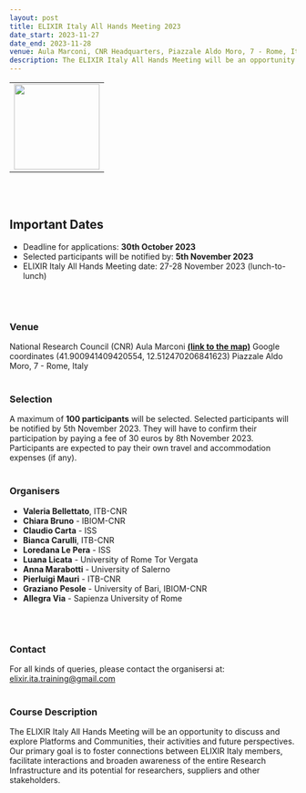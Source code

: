 ```yaml
---
layout: post
title: ELIXIR Italy All Hands Meeting 2023
date_start: 2023-11-27
date_end: 2023-11-28
venue: Aula Marconi, CNR Headquarters, Piazzale Aldo Moro, 7 - Rome, Italy
description: The ELIXIR Italy All Hands Meeting will be an opportunity to discuss and explore Platforms and Communities, their activities and future perspectives. Our primary goal is to foster connections between ELIXIR Italy members, facilitate interactions and broaden awareness of the entire Research Infrastructure and its potential for researchers, suppliers and other stakeholders.
---
```


<table border="0">
<tr>
<td><a href=”http://elixir-italy.org”><img src="../../../img/logo_iib.png" height="150"></a>

</tr>
</table>
<br>
<br>


## Important Dates
- Deadline for applications: **30th October 2023**
- Selected participants will be notified by: **5th November 2023**
- ELIXIR Italy All Hands Meeting date: 27-28 November 2023 (lunch-to-lunch)
<br>
<br>


### Venue
National Research Council (CNR)
Aula Marconi  [**(link to the map)**](https://maps.app.goo.gl/KK18cbgt6uyyRkt78)
Google coordinates (41.900941409420554, 12.512470206841623)
Piazzale Aldo Moro, 7 - Rome, Italy
<br>
<br>



### **Selection** 
A maximum of **100 participants** will be selected. Selected participants will be notified by 5th November 2023. They will have to confirm their participation by paying a fee of 30 euros by 8th November 2023.
Participants are expected to pay their own travel and accommodation expenses (if any).
<br>
<br>

### Organisers
- **Valeria Bellettato**, ITB-CNR
- **Chiara Bruno** - IBIOM-CNR
- **Claudio Carta** - ISS
- **Bianca Carulli**, ITB-CNR
- **Loredana Le Pera** - ISS
- **Luana Licata** - University of Rome Tor Vergata
- **Anna Marabotti** - University of Salerno
- **Pierluigi Mauri** - ITB-CNR
- **Graziano Pesole** - University of Bari, IBIOM-CNR
- **Allegra Via** - Sapienza University of Rome
<br>
<br>


### Contact 
For all kinds of queries, please contact the organisersi at: 
[elixir.ita.training@gmail.com](mailto:elixir.ita.training@gmail.com) 
<br>
<br>

### Course Description 
The ELIXIR Italy All Hands Meeting will be an opportunity to discuss and explore Platforms and Communities, their activities and future perspectives. Our primary goal is to foster connections between ELIXIR Italy members, facilitate interactions and broaden awareness of the entire Research Infrastructure and its potential for researchers, suppliers and other stakeholders.
<br>
<br>



